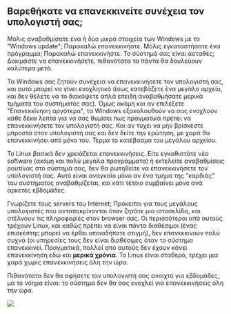 <?php require("../../entete.php"); ?> <?php require("../../base.php"); ?> <?php require("../../fonctions.php"); ?>

<div id="corps">

<h2>Βαρεθήκατε να επανεκκινείτε συνέχεια τον υπολογιστή σας;</h2>

<p>Μόλις αναβαθμίσατε ένα ή δύο μικρά στοιχεία των Windows με το  
"Windows update"; Παρακαλώ επανεκκινήστε. Μόλις εγκαταστήσατε ένα πρόγραμμα;
Παρακαλώ επανεκκινήστε. Το σύστημά σας είναι ασταθές; Δοκιμάστε να
επανεκκινήσετε, πιθανότατα τα πάντα θα δουλεύουν καλύτερα μετά.</p>

<p>Τα Windows σας ζητούν συνέχεια να επανεκκινήσετε τον υπολογιστή σας,
και αυτό μπορεί να γίνει ενοχλητικό (ίσως κατεβάζετε ένα μεγάλο αρχείο, 
και δεν θέλετε να το διακόψετε απλά επειδή αναβαθμήσατε μερικά τμήματα
του συστήματός σας). Όμως ακόμη και αν επιλέξετε "Επανεκκίνηση αργότερα",
τα Windows εξακολουθούν να σας ενοχλούν κάθε δέκα λεπτά για να σας θυμίσει
πως πραγματικά πρέπει να επανεκκινήσετε τον υπολογιστή σας. Και αν τύχει
να μην βρίσκεστε μπροστά στον υπολογιστή σας και δεν δείτε την ερώτηση,
με χαρά θα επανεκκινήσει από μόνο του. Τέρμα το κατέβασμα του μεγάλου
αρχείου.</p>

<p>Το Linux βασικά δεν χρειάζεται επανεκκινήσεις. Είτε εγκαθιστάτε νέο
software (ακόμη και πολύ μεγάλα προγράμματα) ή εκτελείτε αναβαθμίσεις ρουτίνας
στο σύστημά σας, δεν θα ρωτηθείτε να επανεκκινήσετε τον υπολογιστή σας.
Αυτό είναι αναγκαίο μόνο αν ένα τμήμα της "καρδιάς" του συστήματος αναβαθμίζεται,
και κάτι τέτοιο συμβαίνει μόνο ανά αρκετές εβδομάδες.</p>

<p>Γνωρίζετε τους servers του Internet; Πρόκειται για τους μεγάλους υπολογιστές
που ανταποκρίνονται όταν ζητάτε μια ιστοσελίδα, και στέλνουν τις πληροφορίες
στον browser σας. Οι περισσότεροι από αυτούς τρέχουν Linux, και καθώς πρέπει να
είναι πάντα διαθέσιμοι (ένας επισκέπτης μπορεί να έρθει οποιαδήποτε στιγμή),
δεν επανεκκινούν πολύ συχνά (οι υπηρεσίες τους δεν είναι διαθέσιμες όταν το
σύστημα επανεκκινεί. Πραγματικά, πολλοί από αυτούς δεν έχουν κάνει επανεκκίνηση
εδώ και <b>μερικά χρόνια</b>. Το Linux είναι σταθερό, τρέχει μια χαρά χωρίς
επανεκκινήσεις όλη την ώρα.</p>

<p>Πιθανότατα δεν θα αφήσετε τον υπολογιστή σας ανοιχτό για εβδομάδες, μα το
νόημα είναι: το σύστημα δεν θα σας ενοχλεί για επανεκκινήσεις όλη την ώρα.</p>

<img src="Images/reboot_all_the_time_thumb.png" />

</div>
</body>
</html>
